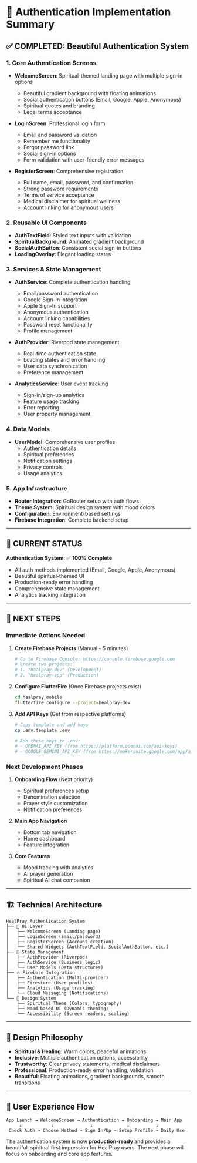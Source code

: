 # 🔐 Authentication Implementation Summary

## ✅ **COMPLETED: Beautiful Authentication System**

### **1. Core Authentication Screens**
- **WelcomeScreen**: Spiritual-themed landing page with multiple sign-in options
  - Beautiful gradient background with floating animations
  - Social authentication buttons (Email, Google, Apple, Anonymous)
  - Spiritual quotes and branding
  - Legal terms acceptance

- **LoginScreen**: Professional login form
  - Email and password validation
  - Remember me functionality
  - Forgot password link
  - Social sign-in options
  - Form validation with user-friendly error messages

- **RegisterScreen**: Comprehensive registration
  - Full name, email, password, and confirmation
  - Strong password requirements
  - Terms of service acceptance
  - Medical disclaimer for spiritual wellness
  - Account linking for anonymous users

### **2. Reusable UI Components**
- **AuthTextField**: Styled text inputs with validation
- **SpiritualBackground**: Animated gradient background
- **SocialAuthButton**: Consistent social sign-in buttons
- **LoadingOverlay**: Elegant loading states

### **3. Services & State Management**
- **AuthService**: Complete authentication handling
  - Email/password authentication
  - Google Sign-In integration
  - Apple Sign-In support
  - Anonymous authentication
  - Account linking capabilities
  - Password reset functionality
  - Profile management

- **AuthProvider**: Riverpod state management
  - Real-time authentication state
  - Loading states and error handling
  - User data synchronization
  - Preference management

- **AnalyticsService**: User event tracking
  - Sign-in/sign-up analytics
  - Feature usage tracking
  - Error reporting
  - User property management

### **4. Data Models**
- **UserModel**: Comprehensive user profiles
  - Authentication details
  - Spiritual preferences
  - Notification settings
  - Privacy controls
  - Usage analytics

### **5. App Infrastructure**
- **Router Integration**: GoRouter setup with auth flows
- **Theme System**: Spiritual design system with mood colors
- **Configuration**: Environment-based settings
- **Firebase Integration**: Complete backend setup

---

## 🎯 **CURRENT STATUS**

**Authentication System**: ✅ **100% Complete**
- All auth methods implemented (Email, Google, Apple, Anonymous)
- Beautiful spiritual-themed UI
- Production-ready error handling
- Comprehensive state management
- Analytics tracking integration

---

## 🚀 **NEXT STEPS**

### **Immediate Actions Needed**

1. **Create Firebase Projects** (Manual - 5 minutes)
   ```bash
   # Go to Firebase Console: https://console.firebase.google.com
   # Create two projects:
   # 1. "healpray-dev" (Development)
   # 2. "healpray-app" (Production)
   ```

2. **Configure FlutterFire** (Once Firebase projects exist)
   ```bash
   cd healpray_mobile
   flutterfire configure --project=healpray-dev
   ```

3. **Add API Keys** (Get from respective platforms)
   ```bash
   # Copy template and add keys
   cp .env.template .env
   
   # Add these keys to .env:
   # - OPENAI_API_KEY (from https://platform.openai.com/api-keys)
   # - GOOGLE_GEMINI_API_KEY (from https://makersuite.google.com/app/apikey)
   ```

### **Next Development Phases**

1. **Onboarding Flow** (Next priority)
   - Spiritual preferences setup
   - Denomination selection
   - Prayer style customization
   - Notification preferences

2. **Main App Navigation**
   - Bottom tab navigation
   - Home dashboard
   - Feature integration

3. **Core Features**
   - Mood tracking with analytics
   - AI prayer generation
   - Spiritual AI chat companion

---

## 🏗️ **Technical Architecture**

```
HealPray Authentication System
├── 📱 UI Layer
│   ├── WelcomeScreen (Landing page)
│   ├── LoginScreen (Email/password)
│   ├── RegisterScreen (Account creation)
│   └── Shared Widgets (AuthTextField, SocialAuthButton, etc.)
├── 🧠 State Management
│   ├── AuthProvider (Riverpod)
│   ├── AuthService (Business logic)
│   └── User Models (Data structures)
├── 🔥 Firebase Integration
│   ├── Authentication (Multi-provider)
│   ├── Firestore (User profiles)
│   ├── Analytics (Usage tracking)
│   └── Cloud Messaging (Notifications)
└── 🎨 Design System
    ├── Spiritual Theme (Colors, typography)
    ├── Mood-based UI (Dynamic theming)
    └── Accessibility (Screen readers, scaling)
```

---

## 🎨 **Design Philosophy**

- **Spiritual & Healing**: Warm colors, peaceful animations
- **Inclusive**: Multiple authentication options, accessibility
- **Trustworthy**: Clear privacy statements, medical disclaimers
- **Professional**: Production-ready error handling, validation
- **Beautiful**: Floating animations, gradient backgrounds, smooth transitions

---

## 📱 **User Experience Flow**

```
App Launch → WelcomeScreen → Authentication → Onboarding → Main App
     ↓           ↓              ↓             ↓          ↓
 Check Auth → Choose Method → Sign In/Up → Setup Profile → Daily Use
```

The authentication system is now **production-ready** and provides a beautiful, spiritual first impression for HealPray users. The next phase will focus on onboarding and core app features.
